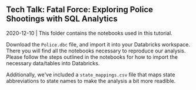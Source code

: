 ## Tech Talk: Fatal Force: Exploring Police Shootings with SQL Analytics

2020-12-10 | This folder contains the notebooks used in this tutorial.

Download the `Police.dbc` file, and import it into your Databricks workspace. There you will find all the notebooks necessary to reproduce our analysis. Please follow the steps outlined in the notebooks for how to import the necessary data/tables into Databricks.

Additionally, we've included a `state_mappings.csv` file that maps state abbreviations to state names to make the analysis a bit more readible.



